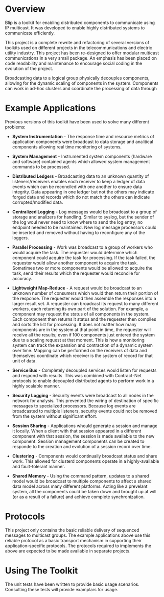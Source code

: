 # Overview #
Blip is a toolkit for enabling distributed components to communicate using IP multicast. It was developed to enable highly distributed systems to communicate efficiently.

This project is a complete rewrite and refactoring of several versions of toolkits used on different projects in the telecommunications and electric utility industry. This project has been re-designed to offer modular multicast communications in a very small package. An emphasis has been placed on code readability and maintenance to encourage social coding in the evolution of the project.

Broadcasting data to a logical group physically decouples components, allowing for the dynamic scaling of components in the system. Components can work in ad-hoc clusters and coordinate the processing of data through

# Example Applications #

Previous versions of this toolkit have been used to solve many different 
problems:

* **System Instrumentation** - The response time and resource metrics of application components were broadcast to data storage and analitical components allowing real time monitoring of systems.

* **System Management** - Instrumented system components (hardware and software) contained agents which allowed system management commands to be processed. 

* **Distributed Ledgers** - Broadcasting data to an unknown quantity of listeners/receivers enables each receiver to keep a ledger of data events which can be reconciled with one another to ensure data integrity. Data appearing in one ledger but not the others may indicate forged data and records which do not match the others can indicate corrupted/modified data.

* **Centralized Logging** - Log messages would be broadcast to a group of storage and analizers for handling. Similar to syslog, but the sender of the log woul never need to know where to send the log entry; no endpoint needed to be maintained. New log message processors could be inserted and removed without having to reconfigure any of the loggers.

* **Parallel Processing** - Work was broadcast to a group of workers who would acquire the task. The requester would determine which component could acquire the task for processing. If the task failed, the requester would allow another component to acquire the task. Sometimes two or more components would be allowed to acquire the task, send their results which the requester would reconcile for accuracy.

* **Lightweight Map-Reduce** - A request would be broadcast to an unknown number of consumers which would then return their portion of the response. The requester would then assemble the responses into a larger result set.  A requester can broadcast its request to many different workers, each returning its own part of the solution. For example, a component may request the status of all components in the system. Each component then returns it status and the requester then compiles and sorts the list for processing. It does not matter how many components are in the system at that point in time, the requester will receive all the results; even if 100 components just entered the system due to a scaling request at that moment. This is how a monitoring system can track the expansion and contraction of a dynamic system over time. Mapping can be performed on the receivers of data and themselves coordinate which receiver is the system of record for that unit of data.

* **Service Bus** - Completely decoupled services would listen for requests and respond with results. This was combined with Contract-Net protocols to enable decoupled distributed agents to perform work in a highly scalable manner.

* **Security Logging** - Security events were broadcast to all nodes in the network for analysis. This prevented the wiring of destination of specific messages to specialized processors. Because log events are broadcasted to multiple listeners, security events could not be removed from the system without significant effort. 

* **Session Sharing** - Applications whould generate a session and manage it locally. When a client with that session appeared in a different component with that session, the session is made available to the new component. Session management components can be created to responde to the creation and evolution of a session record over time.

* **Clustering** - Components would continually broadcast status and share work. This allowed for clusterd components operate in a highly-available and fault-tolerant manner. 

* **Shared Memory** - Using the command pattern, updates to a shared model would be broadcast to multiple components to affect a shared data model across many different platforms. Acting like a prevelant system, all the components could be taken down and brought up at will (or as a result of a failure) and achieve complete synchronization.

# Protocols #

This project only contains the basic reliable delivery of sequenced messages to multicast groups. The example applications above use this reliable protocol as a basic transport mechanism in supporting their application-specific protocols. The protocols required to implements the above are expected to be made available in separate projects.

# Using The Toolkit #

The unit tests have been written to provide basic usage scenarios. Consulting these tests will provide examplars for usage.
